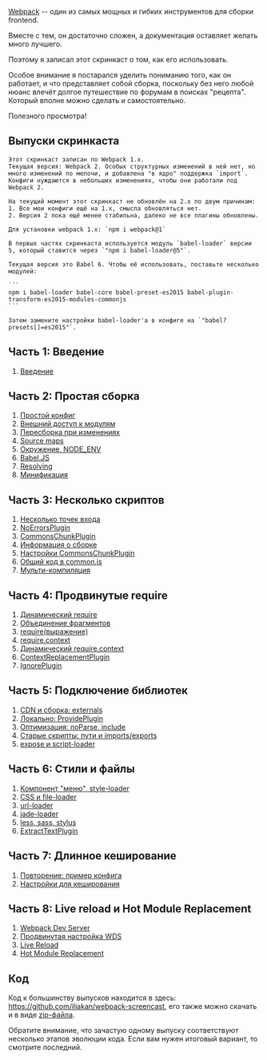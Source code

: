 
<a href="https://webpack.github.io">Webpack</a> -- один из самых мощных и гибких инструментов для сборки frontend.

Вместе с тем, он достаточно сложен, а документация оставляет желать много лучшего.

Поэтому я записал этот скринкаст о том, как его использовать.

Особое внимание я постарался уделить пониманию того, как он работает, и что представляет собой сборка,
поскольку без него любой нюанс влечёт долгое путешествие по форумам в поисках "рецепта". Который вполне можно сделать и самостоятельно.

Полезного просмотра!



## Выпуски скринкаста

````warn header="Скринкаст по Webpack 1.x"
Этот скринкаст записан по Webpack 1.x.
Текущая версия: Webpack 2. Особых структурных изменений в ней нет, но много изменений по мелочи, и добавлена "в ядро" поддержка `import`. Конфиги нуждаются в небольших изменениях, чтобы они работали под Webpack 2.

На текущий момент этот скринкаст не обновлён на 2.x по двум причинам:
1. Все мои конфиги ещё на 1.x, смысла обновляться нет.
2. Версия 2 пока ещё менее стабильна, далеко не все плагины обновлены.

Для установки webpack 1.x: `npm i webpack@1`
````


````warn header="Babel 6"
В первых частях скринкаста используется модуль `babel-loader` версии 5, который ставится через `"npm i babel-loader@5"`.

Текущая версия это Babel 6. Чтобы её использовать, поставьте несколько модулей:

```
npm i babel-loader babel-core babel-preset-es2015 babel-plugin-transform-es2015-modules-commonjs
```

Затем замените настройки babel-loader'а в конфиге на `"babel?presets[]=es2015"`.
````

## Часть 1: Введение

<div class="lessons-list lessons-list_screencast">
<ol class="lessons-list__lessons">
<li class="lessons-list__lesson" data-mnemo="01-intro"><a href="#" data-video-id="kLMjOd-x0aQ">Введение</a></li>
</ol>
</div>

## Часть 2: Простая сборка

<div class="lessons-list lessons-list_screencast">
<ol class="lessons-list__lessons">
<li class="lessons-list__lesson" data-mnemo="02-simple-1"><a href="#" data-video-id="DJSZKf9GkUs">Простой конфиг</a></li>
<li class="lessons-list__lesson" data-mnemo="02-simple-2"><a href="#" data-video-id="AUS-QEp4NUo">Внешний доступ к модулям</a></li>
<li class="lessons-list__lesson" data-mnemo="02-simple-3"><a href="#" data-video-id="85zatjhaOkE">Пересборка при изменениях</a></li>
<li class="lessons-list__lesson" data-mnemo="02-simple-4"><a href="#" data-video-id="v9gtHkynU5E">Source maps</a></li>
<li class="lessons-list__lesson" data-mnemo="02-simple-5"><a href="#" data-video-id="5XZqeuWkQ4o">Окружение, NODE_ENV</a></li>
<li class="lessons-list__lesson" data-mnemo="02-simple-6"><a href="#" data-video-id="J-Q7PcfyiGU">Babel.JS</a></li>
<li class="lessons-list__lesson" data-mnemo="02-simple-7"><a href="#" data-video-id="vkK-h1bgUIE">Resolving</a></li>
<li class="lessons-list__lesson" data-mnemo="02-simple-8"><a href="#" data-video-id="ZLrzAhhbt6s">Минификация</a></li>
</ol>
</div>

## Часть 3: Несколько скриптов

<div class="lessons-list lessons-list_screencast">
<ol class="lessons-list__lessons">
<li class="lessons-list__lesson" data-mnemo="03-multi-1"><a href="#" data-video-id="JYP0e7uwgG0">Несколько точек входа</a></li>
<li class="lessons-list__lesson" data-mnemo="03-multi-2"><a href="#" data-video-id="R0OxO-iJmws">NoErrorsPlugin</a></li>
<li class="lessons-list__lesson" data-mnemo="03-multi-3"><a href="#" data-video-id="pSKd2zkEAZM">CommonsChunkPlugin</a></li>
<li class="lessons-list__lesson" data-mnemo="03-multi-4"><a href="#" data-video-id="ohfdNMBS6x0">Информация о сборке</a></li>
<li class="lessons-list__lesson" data-mnemo="03-multi-5"><a href="#" data-video-id="aET3GxoHBug">Настройки CommonsChunkPlugin</a></li>
<li class="lessons-list__lesson" data-mnemo="03-multi-6"><a href="#" data-video-id="H7BSkKruevw">Общий код в common.js</a></li>
<li class="lessons-list__lesson" data-mnemo="03-multi-7"><a href="#" data-video-id="enlfe-6VQNM">Мульти-компиляция</a></li>
</ol>
</div>

## Часть 4: Продвинутые require

<div class="lessons-list lessons-list_screencast">
<ol class="lessons-list__lessons">
<li class="lessons-list__lesson" data-mnemo="04-require-1"><a href="#" data-video-id="Om6yGdU_YlQ">Динамический require</a></li>
<li class="lessons-list__lesson" data-mnemo="04-require-2"><a href="#" data-video-id="Fy16GeWZ6Oc">Объединение фрагментов</a></li>
<li class="lessons-list__lesson" data-mnemo="04-require-3"><a href="#" data-video-id="BE-MXZLDwN4">require(выражение)</a></li>
<li class="lessons-list__lesson" data-mnemo="04-require-4"><a href="#" data-video-id="qUfLCtLvOs0">require.context</a></li>
<li class="lessons-list__lesson" data-mnemo="04-require-5"><a href="#" data-video-id="fHvgKASUXH0">Динамический require.context</a></li>
<li class="lessons-list__lesson" data-mnemo="04-require-6"><a href="#" data-video-id="XY2NLKCrjJ4">ContextReplacementPlugin</a></li>
<li class="lessons-list__lesson" data-mnemo="04-require-7"><a href="#" data-video-id="vHRvO4jn6Oc">IgnorePlugin</a></li>
</ol>
</div>

## Часть 5: Подключение библиотек

<div class="lessons-list lessons-list_screencast">
<ol class="lessons-list__lessons">
<li class="lessons-list__lesson" data-mnemo="05-library-1"><a href="#" data-video-id="RdZkFNzST3c">CDN и сборка: externals</a></li>
<li class="lessons-list__lesson" data-mnemo="05-library-2"><a href="#" data-video-id="9VSVg38Afms">Локально: ProvidePlugin</a></li>
<li class="lessons-list__lesson" data-mnemo="05-library-3"><a href="#" data-video-id="EeLg1mTaz3U">Оптимизация: noParse, include</a></li>
<li class="lessons-list__lesson" data-mnemo="05-library-4"><a href="#" data-video-id="7LSEczQiCQA">Старые скрипты: пути и imports/exports</a></li>
<li class="lessons-list__lesson" data-mnemo="05-library-5"><a href="#" data-video-id="XV1M4Pwx-Ik">expose и script-loader</a></li>
</ol>
</div>

## Часть 6: Стили и файлы

<div class="lessons-list lessons-list_screencast">
<ol class="lessons-list__lessons">
<li class="lessons-list__lesson" data-mnemo="06-styles-assets-1"><a href="#" data-video-id="hkPwyt3lhbg">Компонент "меню", style-loader</a></li>
<li class="lessons-list__lesson" data-mnemo="06-styles-assets-2"><a href="#" data-video-id="k8LdbZcOvWs">CSS и file-loader</a></li>
<li class="lessons-list__lesson" data-mnemo="06-styles-assets-3"><a href="#" data-video-id="03qQYfKMBO8">url-loader</a></li>
<li class="lessons-list__lesson" data-mnemo="06-styles-assets-4"><a href="#" data-video-id="6WxoxUuSVA4">jade-loader</a></li>
<li class="lessons-list__lesson" data-mnemo="06-styles-assets-5"><a href="#" data-video-id="2s6-1VIVwPo">less, sass, stylus</a></li>
<li class="lessons-list__lesson" data-mnemo="06-styles-assets-6"><a href="#" data-video-id="62qYFgokzdU">ExtractTextPlugin</a></li>
</ol>
</div>

## Часть 7: Длинное кеширование

<div class="lessons-list lessons-list_screencast">
<ol class="lessons-list__lessons">
<li class="lessons-list__lesson" data-mnemo="07-caching-1"><a href="#" data-video-id="ZpSKNCBv_2s">Повторение: пример конфига</a></li>
<li class="lessons-list__lesson" data-mnemo="07-caching-2"><a href="#" data-video-id="kxxFQZx3KOk">Настройки для кеширования</a></li>
</ol>
</div>

## Часть 8: Live reload и Hot Module Replacement

<div class="lessons-list lessons-list_screencast">
<ol class="lessons-list__lessons">
<li class="lessons-list__lesson" data-mnemo="08-live-reload-1"><a href="#" data-video-id="e9oA1AVV-jg">Webpack Dev Server</a></li>
<li class="lessons-list__lesson" data-mnemo="08-live-reload-2"><a href="#" data-video-id="1BnRKzlwa7M">Продвинутая настройка WDS</a></li>
<li class="lessons-list__lesson" data-mnemo="08-live-reload-3"><a href="#" data-video-id="o0NJQYWR7BI">Live Reload</a></li>
<li class="lessons-list__lesson" data-mnemo="08-live-reload-4"><a href="#" data-video-id="EQhXtTOxpVk">Hot Module Replacement</a></li>
</ol>
</div>

## Код

Код к большинству выпусков находится в здесь: <https://github.com/iliakan/webpack-screencast>, его также можно скачать и в виде [zip-файла](https://github.com/iliakan/webpack-screencast/archive/master.zip).

Обратите внимание, что зачастую одному выпуску соответствуют несколько этапов эволюции кода. Если вам нужен итоговый вариант, то смотрите последний.
